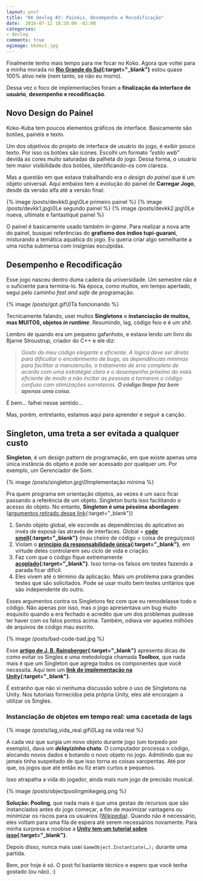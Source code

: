 ```yaml
---
layout: post
title: "KK Devlog #2: Painéis, Desempenho e Recodificação"
date:  2016-07-12 18:20:00 -02:00
categories:
- devlog
comments: true
ogimage: kkdev1.jpg
---
```

Finalmente tenho mais tempo para me focar no Koko. Agora que voltei para a minha morada no **[Rio Grande do Sul](https://www.youtube.com/watch?v=4ShRH-tMX3U){:target="_blank"}** estou quase 100% ativo nele (nem tanto, se não eu morro).

<!-- ![Alt Devlog]({{site.baseurl}}/img/posts/{{page.ogimage}}) -->

Dessa vez o foco de implementações foram a **finalização da interface de usuário**, **desempenho e recodificação**.

## Novo Design do Painel

Koko-Kuba tem poucos elementos gráficos de interface. Basicamente são botões, painéis e texto.

Um dos objetivos do projeto de interface de usuário do jogo, é exibir pouco texto. Por isso os botões são ícones. Escolhi um formato *“estilo web”* devida as cores muito saturadas da palheta do jogo. Dessa forma, o usuário tem maior visibilidade dos botões, identificando-os com clareza.

Mas a questão em que estava trabalhando era o *design do painel* que é um objeto universal. Aqui embaixo tem a evolução do painel de **Carregar Jogo**, desde da versão alfa até a versão final:

{% image /posts/devkk0.jpg\0Le primeiro painel %}
{% image /posts/devkk1.jpg\0Le segundo painel %}
{% image /posts/devkk2.jpg\0Le nueva, ultimate e fantastiqué painel %}

O painel é basicamente usado também *in-game*. Para realizar a nova arte do painel, busquei referências do **grafismo dos índios tupi-guarani**, misturando a temática aquática do jogo. Eu queria criar algo semelhante a uma rocha submersa com insígnias esculpidas.

## Desempenho e Recodificação

Esse jogo nasceu dentro duma cadeira da universidade. Um semestre não é o suficiente para termina-lo. Na época, como muitos, em tempo apertado, segui pelo caminho *fast and safe* de programação:

{% image /posts/got.gif\0Tá funcionando %}

Tecnicamente falando, usei muitos **Singletons** e __instanciação de muitos, mas MUITOS, objetos *in runtime*__. Resumindo, lag, código feio e é um *shit*.

Lembro de quando era um pequeno gafanhoto, e estava lendo um livro do Bjarne Stroustrup, criador do C++ e ele diz:

> _Gosto do meu código elegante e eficiente. A lógica deve ser direta para dificultar o encobrimento de bugs, as dependências mínimas para facilitar a manutenção, o tratamento de erro completo de acordo com uma estratégia clara e o desempenho próximo do mais eficiente de modo a não incitar as pessoas a tornarem o código confuso com otimizações sorrateiras. **O código limpo faz bem apenas uma coisa.**_

É bem… falhei nesse sentido…

Mas, porém, entretanto, estamos aqui para aprender e seguir a canção.

## Singleton, uma treta a ser evitada a qualquer custo

**Singleton**, é um design pattern de programação, em que existe apenas uma única instância do objeto e pode ser acessado por qualquer um. Por exemplo, um Gerenciador de Som.

{% image /posts/singleton.jpg\0Implementação mínima %}

Pra quem programa em orientação objetos, as vezes é um saco ficar passando a referência de um objeto. Singleton burla isso facilitando o acesso do objeto. No entanto, **Singleton é uma péssima abordagem**: ([argumentos retirado desse link](http://stackoverflow.com/questions/137975/what-is-so-bad-about-singletons){:target="_blank"})

1. Sendo objeto global, ele esconde as dependências do aplicativo ao invés de exposá-las através de interfaces. Global = **[code smell](https://en.wikipedia.org/wiki/Code_smell){:target="_blank"}** (mau cheiro de código = coisa de preguiçoso)
2. Violam o **[princípio da responsabilidade única](https://en.wikipedia.org/wiki/Single_responsibility_principle){:target="_blank"}**, em virtude deles controlarem seu ciclo de vida e criação.
3. Faz com que o código fique extremamente **[acoplado](https://en.wikipedia.org/wiki/Coupling_%28computer_programming%29){:target="_blank"}**. Isso torna-os falsos em testes fazendo a parada ficar difícil.
4. Eles vivem até o término da aplicação. Mais um problema para grandes testes que são solicitados. Pode se usar muito bem testes unitários que são independente do outro.

Esses argumentos contra os Singletons fez com que eu remodelasse todo o código. Não apenas por isso, mas o jogo apresentava um bug muito esquisito quando a era fechado e acredito que um dos problemas pudesse ter haver com os fatos pontos acima. Também, odiava ver aqueles milhões de arquivos de código mau escrito.

{% image /posts/bad-code-bad.jpg %}

Esse **[artigo de J. B. Rainsberger](http://www.ibm.com/developerworks/library/co-single/){:target="_blank"}** apresenta dicas de como evitar os Singles e uma metodologia chamada **Toolbox**, que nada mais é que um Singleton que agrega todos os componentes que você necessita. Aqui tem um **[link de implementação na Unity](http://wiki.unity3d.com/index.php/Toolbox){:target="_blank"}**.

É estranho que não vi nenhuma discussão sobre o uso de Singletons na Unity. Nos tutoriais fornecidos pela própria Unity, eles até encorajam a utilizar os Singles.

### Instanciação de objetos em tempo real: uma cacetada de lags

{% image /posts/lag_vida_real.gif\0Lag na vida real %}

A cada vez que surgia um novo objeto durante jogo (um torpedo por exemplo), dava um __*delayizinho* chato__. O computador processa o código, alocando novos dados e botando o novo objeto no jogo. Admitindo que eu jamais tinha suspeitado de que isso torna as coisas xaropentas. Até por que, os jogos que até então eu fiz eram curtos e pequenos.

Isso atrapalha a vida do jogador, ainda mais num jogo de precisão musical.

{% image /posts/objectpoolingmikegeig.png %}

**Solução:** **Pooling**, que nada mais é que uma gestao de recursos que são instanciados antes do jogo começar, a fim de maximizar vantagens ou minimizar os riscos para os usuários ([Wikipedia](https://en.wikipedia.org/wiki/Pool_(computer_science){:target="_blank"})). Quando não é necessário, eles voltam para uma fila de espera até serem necessários novamente. Para minha surpresa e noobise a **[Unity tem um tutorial sobre isso](https://unity3d.com/pt/learn/tutorials/topics/scripting/object-pooling){:target="_blank"}**.

Depois disso, nunca mais usei `GameObject.Instantiate(…);` durante uma partida.

Bem, por hoje é só. O post foi bastante técnico e espero que você tenha gostado (ou não). :)
